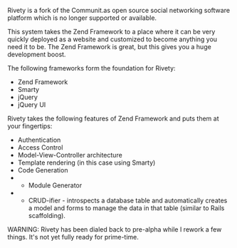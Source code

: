 Rivety is a fork of the Communit.as open source social networking software platform which is no longer supported or available.

This system takes the Zend Framework to a place where it can be very quickly deployed as a website and customized to become anything you need it to be. The Zend 
Framework is great, but this gives you a huge development boost.

The following frameworks form the foundation for Rivety:
* Zend Framework
* Smarty
* jQuery
* jQuery UI

Rivety takes the following features of Zend Framework and puts them at your fingertips:
* Authentication
* Access Control
* Model-View-Controller architecture
* Template rendering (in this case using Smarty)
* Code Generation
* * Module Generator
* * CRUD-ifier - introspects a database table and automatically creates a model and forms to manage the data in that table (similar to Rails scaffolding).

WARNING:
Rivety has been dialed back to pre-alpha while I rework a few things. It's not yet fully ready for prime-time.
